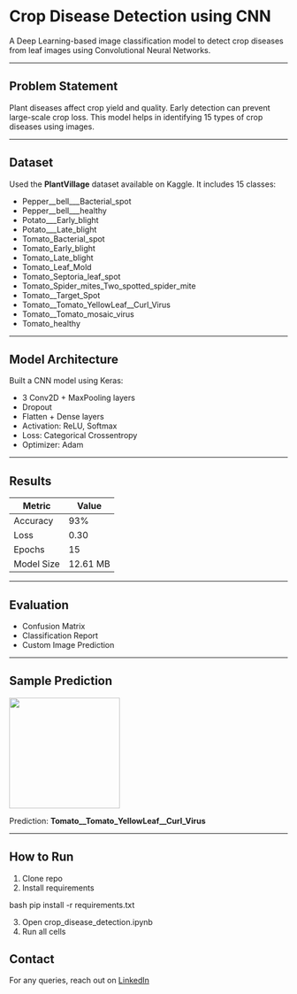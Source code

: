 #  Crop Disease Detection using CNN

A Deep Learning-based image classification model to detect crop diseases from leaf images using Convolutional Neural Networks.

---

## Problem Statement
Plant diseases affect crop yield and quality. Early detection can prevent large-scale crop loss. This model helps in identifying 15 types of crop diseases using images.

---

## Dataset
Used the **PlantVillage** dataset available on Kaggle. It includes 15 classes:
- Pepper__bell___Bacterial_spot
- Pepper__bell___healthy
- Potato___Early_blight
- Potato___Late_blight
- Tomato_Bacterial_spot
- Tomato_Early_blight
- Tomato_Late_blight
- Tomato_Leaf_Mold
- Tomato_Septoria_leaf_spot
- Tomato_Spider_mites_Two_spotted_spider_mite
- Tomato__Target_Spot
- Tomato__Tomato_YellowLeaf__Curl_Virus
- Tomato__Tomato_mosaic_virus
- Tomato_healthy

---

##  Model Architecture
Built a CNN model using Keras:
- 3 Conv2D + MaxPooling layers
- Dropout
- Flatten + Dense layers
- Activation: ReLU, Softmax
- Loss: Categorical Crossentropy
- Optimizer: Adam

---

## Results

| Metric        | Value     |
|---------------|-----------|
| Accuracy      | 93%       |
| Loss          | 0.30      |
| Epochs        | 15        |
| Model Size    | 12.61 MB  |

---

## Evaluation
- Confusion Matrix
- Classification Report
- Custom Image Prediction

---

## Sample Prediction

<img src="https://raw.githubusercontent.com/shailylitoriya/Crop_disease_detection/main/download%20(1).jpeg" width="200"/>

  
Prediction: **Tomato__Tomato_YellowLeaf__Curl_Virus**

---

##  How to Run

1. Clone repo
2. Install requirements

bash
pip install -r requirements.txt

3. Open crop_disease_detection.ipynb
4. Run all cells

## Contact
For any queries, reach out on [LinkedIn](www.linkedin.com/in/shailylitoriya)

